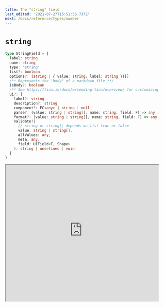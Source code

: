 ```yaml
---
title: The "string" field
last_edited: '2021-07-27T15:51:56.737Z'
next: /docs/reference/types/number
---
```


# `string`

```ts
type StringField = {
  label: string
  name: string
  type: 'string'
  list?: boolean
  options?: (string | { value: string; label: string })[]
  /** Represents the "body" of a markdown file **/
  isBody?: boolean
  /** See https://tina.io/docs/extending-tina/overview/ for customizing the UI **/
  ui?: {
    label?: string
    description?: string
    component?: FC<any> | string | null
    parse?: (value: string | string[], name: string, field: F) => any
    format?: (value: string | string[], name: string, field: F) => any
    validate?(
      // string or string[] depends on list true or false
      value: string | string[],
      allValues: any,
      meta: any,
      field: UIField<F, Shape>
    ): string | undefined | void
  }
}
```

<iframe width="100%" height="450px" src="https://tina-gql-playground.vercel.app/iframe/string" />

### With `options`

Specifying an `options` array will provide a selection list

<iframe width="100%" height="450px" src="https://tina-gql-playground.vercel.app/iframe/string-options" />

### As a `list`

Setting `list: true` will make the value an array

<iframe width="100%" height="450px" src="https://tina-gql-playground.vercel.app/iframe/string-list" />

### As a `list` with `options`

Setting `list: true` and providing `options` will make the value an array with a selection list

<iframe width="100%" height="450px" src="https://tina-gql-playground.vercel.app/iframe/string-list-options" />

## The `isBody` property

When working with markdown, you can indicate that a given field should repesent the markdown body

<iframe width="100%" height="450px" src="https://tina-gql-playground.vercel.app/iframe/string-body" />

## Overriding the component

By default, the `text` field is used for strings. To use a different core field plugin, specify it with the `ui.component` property

<iframe width="100%" height="450px" src="https://tina-gql-playground.vercel.app/iframe/string-textarea" />

## Providing a custom component

You can [create your own components](/docs/extending-tina/custom-field-components/)

<iframe width="100%" height="450px" src="https://tina-gql-playground.vercel.app/string-component" />

## Providing validation

You can provide a [validation function](/docs/extending-tina/validation/) for frontend validation

<iframe width="100%" height="450px" src="https://tina-gql-playground.vercel.app/validation" />

## Format and parse

You can provide [custom format and parse functions](/docs/extending-tina/format-and-parse/) to a string field

<iframe width="100%" height="450px" src="https://tina-gql-playground.vercel.app/string-format-parse" />